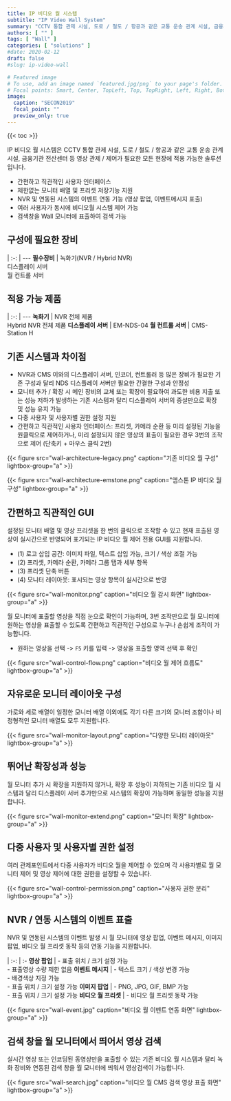 ```yaml
---
title: IP 비디오 월 시스템
subtitle: "IP Video Wall System"
summary: "CCTV 통합 관제 시설, 도로 / 철도 / 항공과 같은 교통 운송 관계 시설, 금융기관 전산센터 등 영상 관제 / 제어가 필요한 모든 현장에 적용 가능한 솔루션입니다."
authors: [ "" ]
tags: [ "Wall" ]
categories: [ "solutions" ]
#date: 2020-02-12
draft: false
#slug: ip-video-wall

# Featured image
# To use, add an image named `featured.jpg/png` to your page's folder.
# Focal points: Smart, Center, TopLeft, Top, TopRight, Left, Right, BottomLeft, Bottom, BottomRight.
image:
  caption: "SECON2019"
  focal_point: ""
  preview_only: true
---
```


{{< toc >}}

IP 비디오 월 시스템은 CCTV 통합 관제 시설, 도로 / 철도 / 항공과 같은 교통 운송 관계 시설, 금융기관 전산센터 등 영상 관제 / 제어가 필요한 모든 현장에 적용 가능한 솔루션입니다.

- 간편하고 직관적인 사용자 인터페이스
- 제한없는 모니터 배열 및 프리셋 저장기능 지원
- NVR 및 연동된 시스템의 이벤트 연동 기능 (영상 팝업, 이벤트메시지 표출)
- 여러 사용자가 동시에 비디오월 시스템 제어 가능
- 검색창을 Wall 모니터에 표출하여 검색 가능

<div class="container">
<div class="row">
<div class="col-12 col-sm-6 pl-0">

## 구성에 필요한 장비

|
:-: | ---
**필수장비** | 녹화기(NVR / Hybrid NVR)<br>디스플레이 서버<br>월 컨트롤 서버

</div>
<div class="col-12 col-sm-6 pl-0">

## 적용 가능 제품

|
:-: | ---
**녹화기** | NVR 전체 제품<br>Hybrid NVR 전체 제품
**디스플레이 서버** | EM-NDS-04
**월 컨트롤 서버** | CMS-Station H

</div>
</div>
</div>

## 기존 시스템과 차이점

- NVR과 CMS 이와의 디스플레이 서버, 인코더, 컨트롤러 등 많은 장비가 필요한 기존 구성과 달리 NDS 디스플레이 서버만 필요한 간결한 구성과 안정성
- 모니터 추가 / 확장 시 메인 장비의 교체 또는 확장이 필요하여 과도한 비용 지출 또는 성능 저하가 발생하는 기존 시스템과 달리 디스플레이 서버의 증설만으로 확장 및 성능 유지 가능
- 다중 사용자 및 사용자별 권한 설정 지원
- 간편하고 직관적인 사용자 인터페이스: 프리셋, 카메라 순환 등 미리 설정된 기능을 원클릭으로 제어하거나, 미리 설정되지 않은 영상의 표출이 필요한 경우 3번의 조작으로 제어 (단축키 + 마우스 클릭 2번)

{{< figure src="wall-architecture-legacy.png" caption="기존 비디오 월 구성" lightbox-group="a" >}}

{{< figure src="wall-architecture-emstone.png" caption="엠스톤 IP 비디오 월 구성" lightbox-group="a" >}}

## 간편하고 직관적인 GUI

설정된 모니터 배열 및 영상 프리셋을 한 번의 클릭으로 조작할 수 있고 현재 표출된 영상이 실시간으로 반영되어 표기되는 IP 비디오 월 제어 전용 GUI를 지원합니다.

- (1) 로고 삽입 공간: 이미지 파일, 텍스트 삽입 가능, 크기 / 색상 조절 가능<br>
- (2) 프리셋, 카메라 순환, 카메라 그룹 탭과 세부 항목<br>
- (3) 프리셋 단축 버튼<br>
- (4) 모니터 레이아웃: 표시되는 영상 항목이 실시간으로 반영

{{< figure src="wall-monitor.png" caption="비디오 월 감시 화면" lightbox-group="a" >}}

월 모니터에 표출할 영상을 직접 눈으로 확인이 가능하며, 3번 조작만으로 월 모니터에 원하는 영상을 표출할 수
있도록 간편하고 직관적인 구성으로 누구나 손쉽게 조작이 가능합니다.

- 원하는 영상을 선택 -> `F5` 키를 입력 -> 영상을 표출할 영역 선택 후 확인

{{< figure src="wall-control-flow.png" caption="비디오 월 제어 흐름도" lightbox-group="a" >}}

## 자유로운 모니터 레이아웃 구성

가로와 세로 배열이 일정한 모니터 배열 이외에도 각기 다른 크기의 모니터 조합이나 비정형적인 모니터 배열도 모두 지원합니다.

{{< figure src="wall-monitor-layout.png" caption="다양한 모니터 레이아웃" lightbox-group="a" >}}

## 뛰어난 확장성과 성능

월 모니터 추가 시 확장을 지원하지 않거나, 확장 후 성능이 저하되는 기존 비디오 월 시스템과 달리 디스플레이 서버 추가만으로 시스템의 확장이 가능하며 동일한 성능을 지원합니다.

{{< figure src="wall-monitor-extend.png" caption="모니터 확장" lightbox-group="a" >}}

## 다중 사용자 및 사용자별 권한 설정

여러 관제포인트에서 다중 사용자가 비디오 월을 제어할 수 있으며 각 사용자별로 월 모니터 제어 및 영상 제어에 대한 권한을 설정할 수 있습니다.

{{< figure src="wall-control-permission.png" caption="사용자 권한 분리" lightbox-group="a" >}}

## NVR / 연동 시스템의 이벤트 표출

NVR 및 연동된 시스템의 이벤트 발생 시 월 모니터에 영상 팝업, 이벤트 메시지, 이미지 팝업, 비디오 월 프리셋 동작 등의 연동 기능을 지원합니다.

|
:-: | :-
**영상 팝업** | - 표출 위치 / 크기 설정 가능<br>- 표출영상 수량 제한 없음
**이벤트 메시지** | - 텍스트 크기 / 색상 변경 가능<br>- 배경색상 지정 가능<br>- 표출 위치 / 크기 설정 가능
**이미지 팝업** | - PNG, JPG, GIF, BMP 가능<br>- 표출 위치 / 크기 설정 가능
**비디오 월 프리셋** | - 비디오 월 프리셋 동작 가능

{{< figure src="wall-event.jpg" caption="비디오 월 이벤트 연동 화면" lightbox-group="a" >}}

## 검색 창을 월 모니터에서 띄어서 영상 검색

실시간 영상 또는 인코딩된 동영상만을 표출할 수 있는 기존 비디오 월 시스템과 달리 녹화 장비와 연동된 검색 창을 월 모니터에 띄워서 영상검색이 가능합니다.

{{< figure src="wall-search.jpg" caption="비디오 월 CMS 검색 영상 표출 화면" lightbox-group="a" >}}

